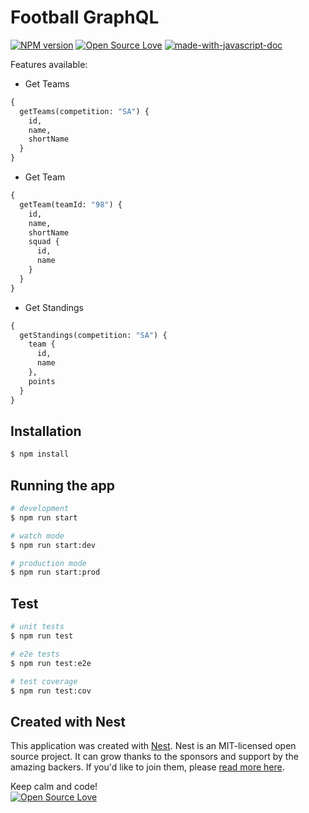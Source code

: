# Football GraphQL
[![NPM version](https://d25lcipzij17d.cloudfront.net/badge.svg?id=gh&type=6&v=0.0.1)](http://badge.fury.io/js/badge-list)
[![Open Source Love](https://badges.frapsoft.com/os/mit/mit.svg?v=102)](https://github.com/ellerbrock/open-source-badge/)
[![made-with-javascript-doc](https://img.shields.io/badge/Made%20with-Typescript-1f425f.svg)](https://www.sphinx-doc.org/)

Features available:
- Get Teams
```graphql
{
  getTeams(competition: "SA") {
    id,
    name,
    shortName
  }
}
```
- Get Team
```graphql
{
  getTeam(teamId: "98") {
    id,
    name,
    shortName
    squad {
      id,
      name
    }
  }
}
```
- Get Standings
```graphql
{
  getStandings(competition: "SA") {
    team {
      id,
      name
    },
    points
  }
}
```

## Installation

```bash
$ npm install
```

## Running the app

```bash
# development
$ npm run start

# watch mode
$ npm run start:dev

# production mode
$ npm run start:prod
```

## Test

```bash
# unit tests
$ npm run test

# e2e tests
$ npm run test:e2e

# test coverage
$ npm run test:cov
```

## Created with Nest

This application was created with [Nest](https://github.com/nestjs/nest).
Nest is an MIT-licensed open source project. It can grow thanks to the sponsors and support by the amazing backers. If you'd like to join them, please [read more here](https://docs.nestjs.com/support).

Keep calm and code!
<br>
[![Open Source Love](https://badges.frapsoft.com/os/v3/open-source.svg?v=102)](https://github.com/ellerbrock/open-source-badge/)
